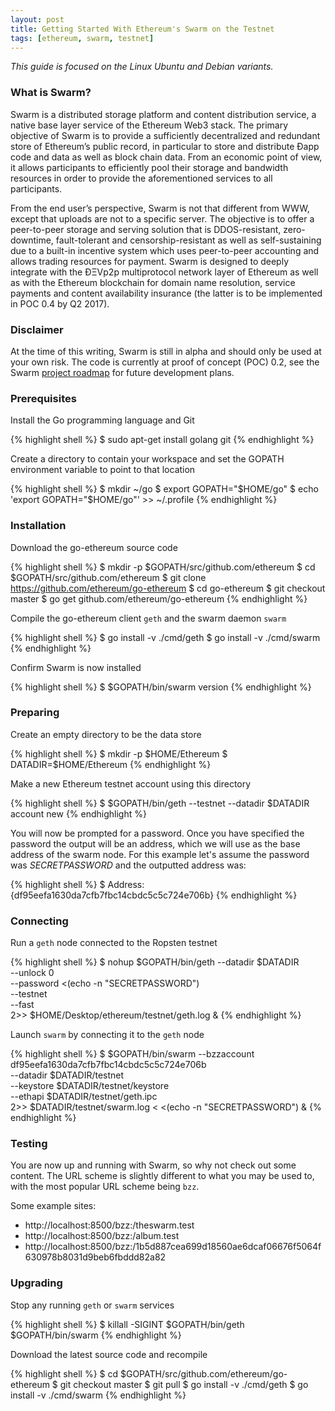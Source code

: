 ```yaml
---
layout: post
title: Getting Started With Ethereum's Swarm on the Testnet
tags: [ethereum, swarm, testnet]
---
```


*This guide is focused on the Linux Ubuntu and Debian variants.*

### What is Swarm?
Swarm is a distributed storage platform and content distribution service, a native base layer service of the Ethereum Web3 stack. The primary objective of Swarm is to provide a sufficiently decentralized and redundant store of Ethereum’s public record, in particular to store and distribute Ðapp code and data as well as block chain data. From an economic point of view, it allows participants to efficiently pool their storage and bandwidth resources in order to provide the aforementioned services to all participants.

From the end user’s perspective, Swarm is not that different from WWW, except that uploads are not to a specific server. The objective is to offer a peer-to-peer storage and serving solution that is DDOS-resistant, zero-downtime, fault-tolerant and censorship-resistant as well as self-sustaining due to a built-in incentive system which uses peer-to-peer accounting and allows trading resources for payment. Swarm is designed to deeply integrate with the ÐΞVp2p multiprotocol network layer of Ethereum as well as with the Ethereum blockchain for domain name resolution, service payments and content availability insurance (the latter is to be implemented in POC 0.4 by Q2 2017).

### Disclaimer

At the time of this writing, Swarm is still in alpha and should only be used at your own risk. The code is currently at proof of concept (POC) 0.2, see the Swarm [project roadmap](https://github.com/ethereum/go-ethereum/projects/6) for future development plans.

### Prerequisites

Install the Go programming language and Git

{% highlight shell %}
$ sudo apt-get install golang git
{% endhighlight %}

Create a directory to contain your workspace and set the GOPATH environment variable to point to that location

{% highlight shell %}
$ mkdir ~/go
$ export GOPATH="$HOME/go"
$ echo 'export GOPATH="$HOME/go"' >> ~/.profile
{% endhighlight %}

### Installation

Download the go-ethereum source code

{% highlight shell %}
$ mkdir -p $GOPATH/src/github.com/ethereum
$ cd $GOPATH/src/github.com/ethereum
$ git clone https://github.com/ethereum/go-ethereum
$ cd go-ethereum
$ git checkout master
$ go get github.com/ethereum/go-ethereum
{% endhighlight %}

Compile the go-ethereum client `geth` and the swarm daemon `swarm`

{% highlight shell %}
$ go install -v ./cmd/geth
$ go install -v ./cmd/swarm
{% endhighlight %}

Confirm Swarm is now installed

{% highlight shell %}
$ $GOPATH/bin/swarm version
{% endhighlight %}

### Preparing

Create an empty directory to be the data store

{% highlight shell %}
$ mkdir -p $HOME/Ethereum
$ DATADIR=$HOME/Ethereum
{% endhighlight %}

Make a new Ethereum testnet account using this directory

{% highlight shell %}
$ $GOPATH/bin/geth --testnet --datadir $DATADIR account new
{% endhighlight %}

You will now be prompted for a password. Once you have specified the password the output will be an address, which we will use as the base address of the swarm node. For this example let's assume the password was *SECRETPASSWORD* and the outputted address was:

{% highlight shell %}
$ Address: {df95eefa1630da7cfb7fbc14cbdc5c5c724e706b}
{% endhighlight %}

### Connecting

Run a `geth` node connected to the Ropsten testnet

{% highlight shell %}
$ nohup $GOPATH/bin/geth --datadir $DATADIR \
                         --unlock 0 \
                         --password <(echo -n "SECRETPASSWORD") \
                         --testnet \
                         --fast \
                         2>> $HOME/Desktop/ethereum/testnet/geth.log &
{% endhighlight %}

Launch `swarm` by connecting it to the `geth` node

{% highlight shell %}
$ $GOPATH/bin/swarm --bzzaccount df95eefa1630da7cfb7fbc14cbdc5c5c724e706b \
                    --datadir $DATADIR/testnet \
                    --keystore $DATADIR/testnet/keystore \
                    --ethapi $DATADIR/testnet/geth.ipc \
                    2>> $DATADIR/testnet/swarm.log < <(echo -n "SECRETPASSWORD") &
{% endhighlight %}

### Testing

You are now up and running with Swarm, so why not check out some content. The URL scheme is slightly different to what you may be used to, with the most popular URL scheme being `bzz`.

Some example sites:

* http://localhost:8500/bzz:/theswarm.test
* http://localhost:8500/bzz:/album.test
* http://localhost:8500/bzz:/1b5d887cea699d18560ae6dcaf06676f5064f630978b8031d9beb6fbddd82a82

### Upgrading

Stop any running `geth` or `swarm` services

{% highlight shell %}
$ killall -SIGINT $GOPATH/bin/geth $GOPATH/bin/swarm
{% endhighlight %}

Download the latest source code and recompile

{% highlight shell %}
$ cd $GOPATH/src/github.com/ethereum/go-ethereum
$ git checkout master
$ git pull
$ go install -v ./cmd/geth
$ go install -v ./cmd/swarm
{% endhighlight %}
